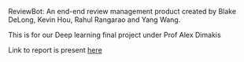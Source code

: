 ReviewBot: An end-end review management product created by Blake DeLong, Kevin Hou, Rahul Rangarao and Yang Wang. 

This is for our Deep learning final project under Prof Alex Dimakis

Link to report is present [here](https://medium.com/@rahulmohanrangarao/reviewbot-an-end-end-review-management-suite-979812d9204f)
